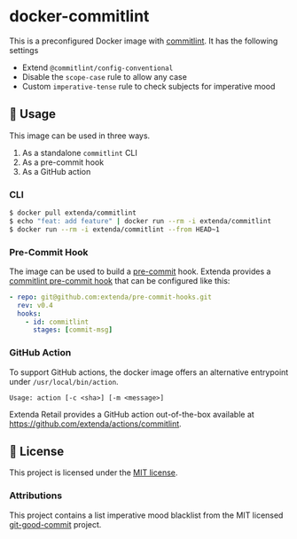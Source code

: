 # docker-commitlint

This is a preconfigured Docker image with [commitlint](https://commitlint.js.org).
It has the following settings

  * Extend `@commitlint/config-conventional`
  * Disable the `scope-case` rule to allow any case
  * Custom `imperative-tense` rule to check subjects for imperative mood

## :rocket: Usage

This image can be used in three ways.

  1. As a standalone `commitlint` CLI
  1. As a pre-commit hook
  2. As a GitHub action

### CLI

```bash
$ docker pull extenda/commitlint
$ echo "feat: add feature" | docker run --rm -i extenda/commitlint
$ docker run --rm -i extenda/commitlint --from HEAD~1
```

### Pre-Commit Hook

The image can be used to build a [pre-commit](https://pre-commit.com) hook. Extenda provides a [commitlint pre-commit hook](https://github.com/extenda/pre-commit-hooks) that can be configured like this:

```yaml
- repo: git@github.com:extenda/pre-commit-hooks.git
  rev: v0.4
  hooks:
    - id: commitlint
      stages: [commit-msg]
```

### GitHub Action

To support GitHub actions, the docker image offers an alternative entrypoint under `/usr/local/bin/action`.

```
Usage: action [-c <sha>] [-m <message>]
```

Extenda Retail provides a GitHub action out-of-the-box available
 at https://github.com/extenda/actions/commitlint.

## :page_with_curl: License

This project is licensed under the [MIT license](./LICENSE).

### Attributions

This project contains a list imperative mood blacklist from the MIT licensed [git-good-commit](https://github.com/tommarshall/git-good-commit) project.
